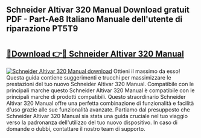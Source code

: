 ## Schneider Altivar 320 Manual Download gratuit PDF - Part-Ae8 Italiano Manuale dell'utente di riparazione PT5T9

# <h2><a href="http://dfgqh9.blite.top/?on=Schneider+Altivar+320+Manual">🔗Download 👉🔴 Schneider Altivar 320 Manual</a></h2>

[![Schneider Altivar 320 Manual download](https://i.imgur.com/lujVjoI.png)](http://dfgqh9.blite.top/?on=Schneider+Altivar+320+Manual)
Ottieni il massimo da esso! Questa guida contiene suggerimenti e trucchi per massimizzare le prestazioni del tuo nuovo Schneider Altivar 320 Manual. Compatibile con le principali marche questo Schneider Altivar 320 Manual è compatibile con le principali marche di prodotti compatibili. Questo straordinario Schneider Altivar 320 Manual offre una perfetta combinazione di funzionalità e facilità d'uso grazie alle sue funzionalità avanzate. Partiamo dal presupposto che Schneider Altivar 320 Manual sia stata una guida cruciale nel tuo viaggio verso la padronanza dell'utilizzo del tuo nuovo dispositivo. In caso di domande o dubbi, contattare il nostro team di supporto.
